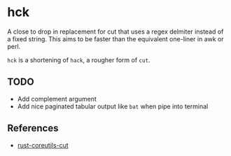 # hck

A close to drop in replacement for cut that uses a regex delmiter instead of a fixed string. This aims to be faster than the equivalent one-liner in awk or perl.

`hck` is a shortening of `hack`, a rougher form of `cut`.

## TODO

- Add complement argument
- Add nice paginated tabular output like `bat` when pipe into terminal

## References

- [rust-coreutils-cut](https://github.com/uutils/coreutils/blob/e48ff9dd9ee0d55da285f99d75f6169a5e4e7acc/src/uu/cut/src/cut.rs)

